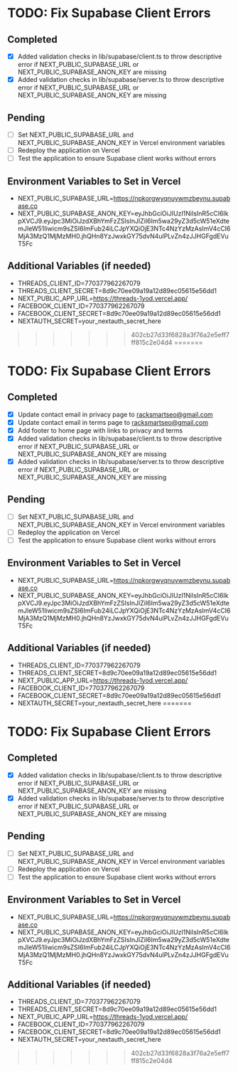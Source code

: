 # TODO: Fix Supabase Client Errors

## Completed
- [x] Added validation checks in lib/supabase/client.ts to throw descriptive error if NEXT_PUBLIC_SUPABASE_URL or NEXT_PUBLIC_SUPABASE_ANON_KEY are missing
- [x] Added validation checks in lib/supabase/server.ts to throw descriptive error if NEXT_PUBLIC_SUPABASE_URL or NEXT_PUBLIC_SUPABASE_ANON_KEY are missing

## Pending
- [ ] Set NEXT_PUBLIC_SUPABASE_URL and NEXT_PUBLIC_SUPABASE_ANON_KEY in Vercel environment variables
- [ ] Redeploy the application on Vercel
- [ ] Test the application to ensure Supabase client works without errors

## Environment Variables to Set in Vercel
- NEXT_PUBLIC_SUPABASE_URL=https://npkorgwyqnuywmzbeynu.supabase.co
- NEXT_PUBLIC_SUPABASE_ANON_KEY=eyJhbGciOiJIUzI1NiIsInR5cCI6IkpXVCJ9.eyJpc3MiOiJzdXBhYmFzZSIsInJlZiI6Im5wa29yZ3d5cW51eXdtemJleW51Iiwicm9sZSI6ImFub24iLCJpYXQiOjE3NTc4NzYzMzAsImV4cCI6MjA3MzQ1MjMzMH0.jhQHn8YzJwxkGY75dvN4ulPLvZn4zJJHGFgdEVuT5Fc

## Additional Variables (if needed)
- THREADS_CLIENT_ID=770377962267079
- THREADS_CLIENT_SECRET=8d9c70ee09a19a12d89ec05615e56dd1
- NEXT_PUBLIC_APP_URL=https://threads-1yod.vercel.app/
- FACEBOOK_CLIENT_ID=770377962267079
- FACEBOOK_CLIENT_SECRET=8d9c70ee09a19a12d89ec05615e56dd1
- NEXTAUTH_SECRET=your_nextauth_secret_here
>>>>>>> 402cb27d33f6828a3f76a2e5eff7ff815c2e04d4
=======
# TODO: Fix Supabase Client Errors

## Completed
- [x] Update contact email in privacy page to racksmartseo@gmail.com
- [x] Update contact email in terms page to racksmartseo@gmail.com
- [x] Add footer to home page with links to privacy and terms
- [x] Added validation checks in lib/supabase/client.ts to throw descriptive error if NEXT_PUBLIC_SUPABASE_URL or NEXT_PUBLIC_SUPABASE_ANON_KEY are missing
- [x] Added validation checks in lib/supabase/server.ts to throw descriptive error if NEXT_PUBLIC_SUPABASE_URL or NEXT_PUBLIC_SUPABASE_ANON_KEY are missing

## Pending
- [ ] Set NEXT_PUBLIC_SUPABASE_URL and NEXT_PUBLIC_SUPABASE_ANON_KEY in Vercel environment variables
- [ ] Redeploy the application on Vercel
- [ ] Test the application to ensure Supabase client works without errors

## Environment Variables to Set in Vercel
- NEXT_PUBLIC_SUPABASE_URL=https://npkorgwyqnuywmzbeynu.supabase.co
- NEXT_PUBLIC_SUPABASE_ANON_KEY=eyJhbGciOiJIUzI1NiIsInR5cCI6IkpXVCJ9.eyJpc3MiOiJzdXBhYmFzZSIsInJlZiI6Im5wa29yZ3d5cW51eXdtemJleW51Iiwicm9sZSI6ImFub24iLCJpYXQiOjE3NTc4NzYzMzAsImV4cCI6MjA3MzQ1MjMzMH0.jhQHn8YzJwxkGY75dvN4ulPLvZn4zJJHGFgdEVuT5Fc

## Additional Variables (if needed)
- THREADS_CLIENT_ID=770377962267079
- THREADS_CLIENT_SECRET=8d9c70ee09a19a12d89ec05615e56dd1
- NEXT_PUBLIC_APP_URL=https://threads-1yod.vercel.app/
- FACEBOOK_CLIENT_ID=770377962267079
- FACEBOOK_CLIENT_SECRET=8d9c70ee09a19a12d89ec05615e56dd1
- NEXTAUTH_SECRET=your_nextauth_secret_here
=======
# TODO: Fix Supabase Client Errors

## Completed
- [x] Added validation checks in lib/supabase/client.ts to throw descriptive error if NEXT_PUBLIC_SUPABASE_URL or NEXT_PUBLIC_SUPABASE_ANON_KEY are missing
- [x] Added validation checks in lib/supabase/server.ts to throw descriptive error if NEXT_PUBLIC_SUPABASE_URL or NEXT_PUBLIC_SUPABASE_ANON_KEY are missing

## Pending
- [ ] Set NEXT_PUBLIC_SUPABASE_URL and NEXT_PUBLIC_SUPABASE_ANON_KEY in Vercel environment variables
- [ ] Redeploy the application on Vercel
- [ ] Test the application to ensure Supabase client works without errors

## Environment Variables to Set in Vercel
- NEXT_PUBLIC_SUPABASE_URL=https://npkorgwyqnuywmzbeynu.supabase.co
- NEXT_PUBLIC_SUPABASE_ANON_KEY=eyJhbGciOiJIUzI1NiIsInR5cCI6IkpXVCJ9.eyJpc3MiOiJzdXBhYmFzZSIsInJlZiI6Im5wa29yZ3d5cW51eXdtemJleW51Iiwicm9sZSI6ImFub24iLCJpYXQiOjE3NTc4NzYzMzAsImV4cCI6MjA3MzQ1MjMzMH0.jhQHn8YzJwxkGY75dvN4ulPLvZn4zJJHGFgdEVuT5Fc

## Additional Variables (if needed)
- THREADS_CLIENT_ID=770377962267079
- THREADS_CLIENT_SECRET=8d9c70ee09a19a12d89ec05615e56dd1
- NEXT_PUBLIC_APP_URL=https://threads-1yod.vercel.app/
- FACEBOOK_CLIENT_ID=770377962267079
- FACEBOOK_CLIENT_SECRET=8d9c70ee09a19a12d89ec05615e56dd1
- NEXTAUTH_SECRET=your_nextauth_secret_here
>>>>>>> 402cb27d33f6828a3f76a2e5eff7ff815c2e04d4
